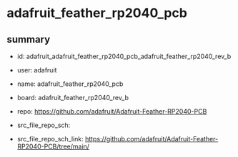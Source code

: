 # adafruit_feather_rp2040_pcb
 
## summary 
* id: adafruit_adafruit_feather_rp2040_pcb_adafruit_feather_rp2040_rev_b
* user: adafruit
* name: adafruit_feather_rp2040_pcb
* board: adafruit_feather_rp2040_rev_b
* repo: https://github.com/adafruit/Adafruit-Feather-RP2040-PCB



* src_file_repo_sch: 
* src_file_repo_sch_link: https://github.com/adafruit/Adafruit-Feather-RP2040-PCB/tree/main/






